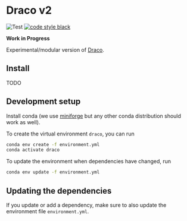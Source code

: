 # Draco v2
![Test](https://github.com/cmudig/draco2/workflows/Test/badge.svg)
[![code style black](https://img.shields.io/badge/code%20style-black-000000.svg)](https://github.com/psf/black)

**Work in Progress**

Experimental/modular version of [Draco](https://github.com/uwdata/draco).

## Install

TODO

## Development setup

Install conda (we use [miniforge](https://github.com/conda-forge/miniforge) but any other conda distribution should work as well).

To create the virtual environment `draco`, you can run

```sh
conda env create -f environment.yml
conda activate draco
```

To update the environment when dependencies have changed, run

```sh
conda env update -f environment.yml
```

## Updating the dependencies

If you update or add a dependency, make sure to also update the environment file `environment.yml`.
